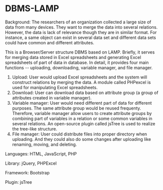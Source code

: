 # DBMS-LAMP

Background: The researchers of an organization collected a large size of data from many devices. They want to merge the data into several relations. However, the data is lack of relevance though they are in similar format. For instance, a same object can exist in several data set and different data sets could have common and different attributes.

This is a Browser/Server structure DBMS based on LAMP. Briefly, it serves for merging data stored in Excel spreadsheets and generating Excel spreadsheets of part of data in database. In detail, it provides four main functions -- uploading, downloading, variable manager, and file manager.

1. Upload: User would upload Excel spreadsheets and the system will construct relations by merging the data. A module called PHPexcel is used for manipulating Excel spreadsheets.
2. Download: User can download data based on attribute group (a group of attributes created in variable manager).
3. Variable manager: User would need different part of data for different purposes. The same attribute group would be reused frequenty. Therefore, variable manager allow users to create attribute groups by combining part of variables in a relation or some common variables in several relations. An open-source plugin called jsTree is used to realize the tree-like structure.
4. File manager: User could distribute files into proper directory when uploading. And they could also do some changes after uploading like renaming, moving, and deleting.


Languages: HTML, JavaScript, PHP

Library: jQuery, PHPExcel

Framework: Bootstrap

Plugin: jsTree
